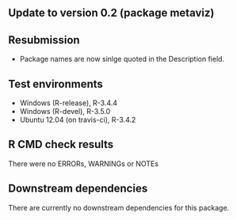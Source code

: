 Update to version 0.2 (package metaviz)
---------------------------------------

Resubmission
------------

-   Package names are now sinlge quoted in the Description field.

Test environments
-----------------

-   Windows (R-release), R-3.4.4
-   Windows (R-devel), R-3.5.0
-   Ubuntu 12.04 (on travis-ci), R-3.4.2

R CMD check results
-------------------

There were no ERRORs, WARNINGs or NOTEs

Downstream dependencies
-----------------------

There are currently no downstream dependencies for this package.
